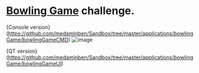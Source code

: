 # [Bowling Game](https://codingdojo.org/kata/Bowling/) challenge.
 {Console version}(https://github.com/medaminben/Sandbox/tree/master/applications/bowlingGame/bowlingGameCMD)
![image](https://github.com/medaminben/Sandbox/assets/166343832/ec0dd7c8-fc45-4f40-b6a6-ebd51d441b65)

 {QT version}(https://github.com/medaminben/Sandbox/tree/master/applications/bowlingGame/bowlingGameUI)
